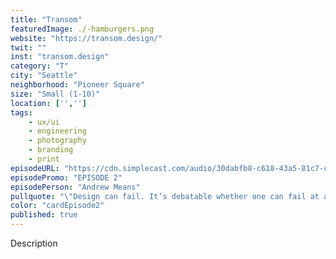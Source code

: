 ```yaml
---
title: "Transom"
featuredImage: ./-hamburgers.png
website: "https://transom.design/"
twit: ""
inst: "transom.design"
category: "T"
city: "Seattle"
neighborhood: "Pioneer Square"
size: "Small (1-10)"
location: ['','']
tags:
    - ux/ui
    - engineering
    - photography
    - branding
    - print
episodeURL: "https://cdn.simplecast.com/audio/30dabfb8-c618-43a5-81c7-c5c83750983a/episodes/1c1d24a9-1967-4e16-ae31-77bd11d5f011/audio/7bf20139-4db8-4732-81e4-e1e92b5a273c/default_tc.mp3"
episodePromo: "EPISODE 2"
episodePerson: "Andrew Means"
pullquote: "\"Design can fail. It’s debatable whether one can fail at art.\""
color: "cardEpisode2"
published: true
---
```


Description
